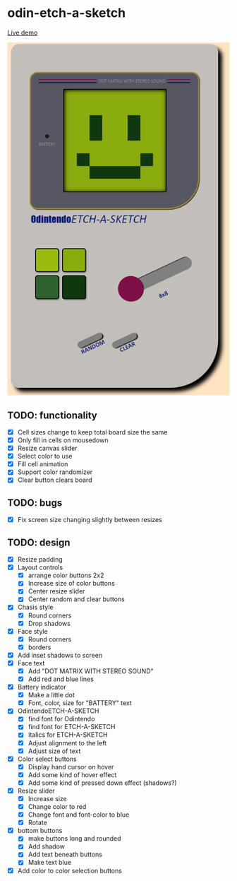 # odin-etch-a-sketch

[Live demo](https://werediggle.github.io/odin-etch-a-sketch/)

![Gameboy screenshot](screenshot.PNG?raw=true "Gameboy screenshot")

## TODO: functionality
- [x] Cell sizes change to keep total board size the same
- [x] Only fill in cells on mousedown
- [x] Resize canvas slider
- [x] Select color to use 
- [x] Fill cell animation
- [x] Support color randomizer
- [x] Clear button clears board

## TODO: bugs
- [x] Fix screen size changing slightly between resizes

## TODO: design
- [x] Resize padding
- [x] Layout controls
    - [x] arrange color buttons 2x2
    - [x] Increase size of color buttons
    - [x] Center resize slider
    - [x] Center random and clear buttons
- [x] Chasis style
    - [x] Round corners
    - [x] Drop shadows
- [x] Face style
    - [x] Round corners
    - [x] borders
- [x] Add inset shadows to screen
- [x] Face text
    - [x] Add "DOT MATRIX WITH STEREO SOUND"
    - [x] Add red and blue lines
- [x] Battery indicator
    - [x] Make a little dot
    - [x] Font, color, size for "BATTERY" text
- [x] OdintendoETCH-A-SKETCH
    - [x] find font for Odintendo
    - [x] find font for ETCH-A-SKETCH
    - [x] italics for ETCH-A-SKETCH
    - [x] Adjust alignment to the left
    - [x] Adjust size of text
- [x] Color select buttons
    - [x] Display hand cursor on hover
    - [x] Add some kind of hover effect
    - [x] Add some kind of pressed down effect (shadows?)
- [x] Resize slider
    - [x] Increase size
    - [x] Change color to red
    - [x] Change font and font-color to blue
    - [x] Rotate
- [x] bottom buttons
    - [x] make buttons long and rounded
    - [x] Add shadow
    - [x] Add text beneath buttons
    - [x] Make text blue
- [x] Add color to color selection buttons
